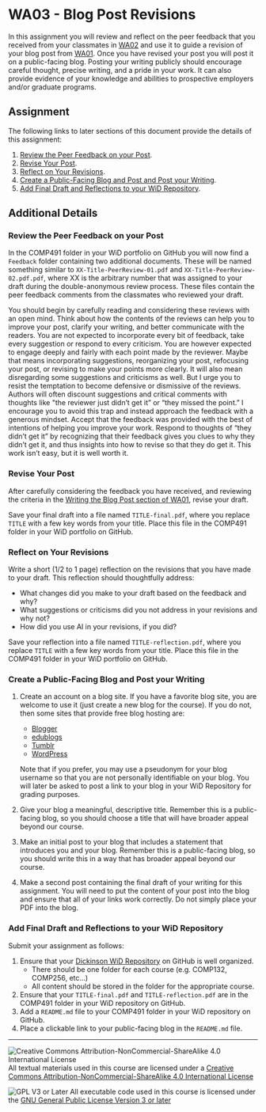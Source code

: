 # WA03 - Blog Post Revisions

In this assignment you will review and reflect on the peer feedback that you received from your classmates in [WA02](./WA02-BlogPostPeerReview.md) and use it to guide a revision of your blog post from [WA01](./WA01-BlogPostDraft.md). Once you have revised your post you will post it on a public-facing blog. Posting your writing publicly should encourage careful thought,  precise writing, and a pride in your work.  It can also provide evidence of your knowledge and abilities to prospective employers and/or graduate programs.

## Assignment

The following links to later sections of this document provide the details of this assignment:

1. [Review the Peer Feedback on your Post](#review-the-peer-feedback-on-your-post).
2. [Revise Your Post](#revise-your-post).
3. [Reflect on Your Revisions](#reflect-on-your-revisions).
4. [Create a Public-Facing Blog and Post and Post your Writing](#create-a-public-facing-blog-and-post-your-writing).
5. [Add Final Draft and Reflections to your WiD Repository](#add-final-draft-and-reflections-to-your-wid-repository).

## Additional Details

### Review the Peer Feedback on your Post

In the COMP491 folder in your WiD portfolio on GitHub you will now find a `Feedback` folder containing two additional documents.  These will be named something similar to `XX-Title-PeerReview-01.pdf` and `XX-Title-PeerReview-02.pdf.pdf`, where XX is the arbitrary number that was assigned to your draft during the double-anonymous review process.  These files contain the peer feedback comments from the classmates who reviewed your draft.

You should begin by carefully reading and considering these reviews with an open mind. Think about how the contents of the reviews can help you to improve your post, clarify your writing, and better communicate with the readers.  You are not expected to incorporate every bit of feedback, take every suggestion or respond to every criticism.  You are however expected to engage deeply and fairly with each point made by the reviewer.  Maybe that means incorporating suggestions, reorganizing your post, refocusing your post, or revising to make your points more clearly. It will also mean disregarding some suggestions and criticisms as well.  But I urge you to resist the temptation to become defensive or dismissive of the reviews. Authors will often discount suggestions and critical comments with thoughts like "the reviewer just didn’t get it” or “they missed the point.”  I encourage you to avoid this trap and instead approach the feedback with a generous mindset.  Accept that the feedback was provided with the best of intentions of helping you improve your work. Respond to thoughts of “they didn’t get it” by recognizing that their feedback gives you clues to why they didn’t get it, and thus insights into how to revise so that they do get it.  This work isn’t easy, but it is well worth it.

### Revise Your Post

After carefully considering the feedback you have received, and reviewing the criteria in the [Writing the Blog Post section of WA01](./WA01-BlogPostDraft.md#writing-the-blog-post), revise your draft.

Save your final draft into a file named `TITLE-final.pdf`, where you replace `TITLE` with a few key words from your title.  Place this file in the COMP491 folder in your WiD portfolio on GitHub.

### Reflect on Your Revisions

Write a short (1/2 to 1 page) reflection on the revisions that you have made to your draft.  This reflection should thoughtfully address:
-	What changes did you make to your draft based on the feedback and why?
-	What suggestions or criticisms did you not address in your revisions and why not?
- How did you use AI in your revisions, if you did?

Save your reflection into a file named `TITLE-reflection.pdf`, where you replace `TITLE` with a few key words from your title. Place this file in the COMP491 folder in your WiD portfolio on GitHub.

### Create a Public-Facing Blog and Post your Writing

1. Create an account on a blog site. If you have a favorite blog site, you are welcome to use it (just create a new blog for the course). If you do not, then some sites that provide free blog hosting are:
   - [Blogger](https://www.blogger.com)
   - [edublogs](https://edublogs.org/)
   - [Tumblr](https://www.tumblr.com/)
   - [WordPress](https://wordpress.com/create-blog/) 

   Note that if you prefer, you may use a pseudonym for your blog username so that you are not personally identifiable on your blog. You will later be asked to post a link to your blog in your WiD Repository for grading purposes.
2. Give your blog a meaningful, descriptive title. Remember this is a public-facing blog, so you should choose a title that will have broader appeal beyond our course.
3. Make an initial post to your blog that includes a statement that introduces you and your blog. Remember this is a public-facing blog, so you should write this in a way that has broader appeal beyond our course.
4. Make a second post containing the final draft of your writing for this assignment. You will need to put the content of your post into the blog and ensure that all of your links work correctly. Do not simply place your PDF into the blog.

### Add Final Draft and Reflections to your WiD Repository

Submit your assignment as follows:
1. Ensure that your [Dickinson WiD Repository](https://github.com/Dickinson-COMP-WiD) on GitHub is well organized.
   - There should be one folder for each course (e.g. COMP132, COMP256, etc...)
   - All content should be stored in the folder for the appropriate course.
2. Ensure that your `TITLE-final.pdf` and `TITLE-reflection.pdf` are in the COMP491 folder in your WiD repository on GitHub.
3. Add a `README.md` file to your COMP491 folder in your WiD repository on GitHub.
4. Place a clickable link to your public-facing blog in the `README.md` file.

---

![Creative Commons Attribution-NonCommercial-ShareAlike 4.0 International License](https://i.creativecommons.org/l/by-nc-sa/4.0/88x31.png "Creative Commons Attribution-NonCommercial-ShareAlike 4.0 International License") All textual materials used in this course are licensed under a [Creative Commons Attribution-NonCommercial-ShareAlike 4.0 International License](http://creativecommons.org/licenses/by-nc-sa/4.0/)

![GPL V3 or Later](https://www.gnu.org/graphics/gplv3-or-later-sm.png "GPL V3 or later") All executable code used in this course is licensed under the [GNU General Public License Version 3 or later](https://www.gnu.org/licenses/gpl.txt)
